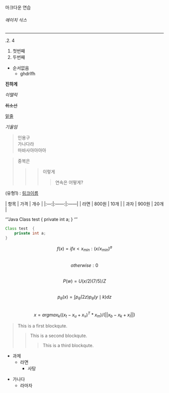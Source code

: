 마크다운 연습
###### 에이치 식스

- - - -
.2. 4

1. 첫번째
2. 두번째


+ 순서없음
	+ ghdrlfh

__진하게__

_이탤릭_

~~취소선~~

<u>밑줄</u>

*기울임*

> 인용구  
> 가나다라  
> 마바사아아아아  

> 중복은  
> >> 이렇게  
> >>> 연속은 어떻게?  

(유형1) : [링크이름](http://blog.naver.com/develup4)

| 항목 | 가격 | 개수 |
|:—:|:——:|:——|
| 라면 | 800원 | 10개 |
| 과자 | 900원 | 20개 |



‘’’Java
Class test  {
	private int a;
}
‘’’

```java
Class test  {
	private int a;
}
```

$$f(x)= if x < x_{min} : (x/x_{min})^a$$  
$$otherwise : 0$$  
$$P(w)=U(x/2)(7/5)/Z$$  
$$p_{\theta}(x) = \int p_{\theta}(2z)p_{\theta}(y\mid k)dz$$  
$$x = argmax_k((x_t-x_u+x_v)^T*x_m)/(||x_b-x_k+x_l||)$$  


> This is a first blockqute.  
>> This is a second blockqute.
>>> This is a third blockqute.

* 과제
	* 라면
		* 사탕

- 가나다
	- 라마자




